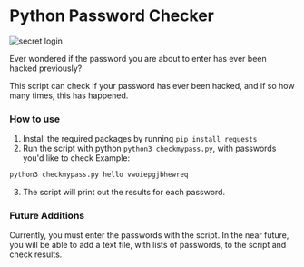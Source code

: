 # Python Password Checker
![secret login](https://github.com/user-attachments/assets/d652a126-1219-488f-ac0e-e47c9e35b25a)

Ever wondered if the password you are about to enter has ever been hacked previously?

This script can check if your password has ever been hacked, and if so how many times, this has happened.

### How to use
1. Install the required packages by running `pip install requests`
2. Run the script with python `python3 checkmypass.py`, with passwords you'd like to check
Example:
``` bash
python3 checkmypass.py hello vwoiepgjbhewreq
```
3. The script will print out the results for each password.

### Future Additions
Currently, you must enter the passwords with the script. In the near future, you will be able to add a text file, with lists of passwords, to the script and check results.

